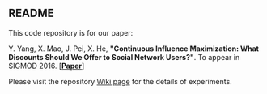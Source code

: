 ## README

This code repository is for our paper:

Y. Yang, X. Mao, J. Pei, X. He, **"Continuous Influence Maximization: What Discounts Should We Offer to Social Network Users?"**. To appear in SIGMOD 2016. [**[Paper](http://www.sfu.ca/~yya119/papers/CIM.pdf)**]


Please visit the repository [Wiki page](https://github.com/IDEAL-Lab/CIM/wiki "CIM Wiki") for the details of experiments.



